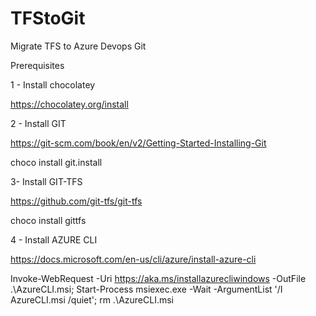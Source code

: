# TFStoGit
Migrate TFS to Azure Devops Git


Prerequisites 

1 - Install chocolatey 

  https://chocolatey.org/install
  
2 - Install GIT

  https://git-scm.com/book/en/v2/Getting-Started-Installing-Git
  
  choco install git.install
  
3- Install GIT-TFS

  https://github.com/git-tfs/git-tfs
  
  choco install gittfs 
  
4 - Install AZURE CLI

  https://docs.microsoft.com/en-us/cli/azure/install-azure-cli
  
  Invoke-WebRequest -Uri https://aka.ms/installazurecliwindows -OutFile .\AzureCLI.msi; Start-Process msiexec.exe -Wait -ArgumentList '/I AzureCLI.msi /quiet'; rm .\AzureCLI.msi


